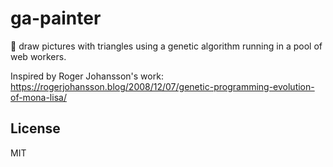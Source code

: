 # ga-painter

:art: draw pictures with triangles using a genetic algorithm running in a pool of web workers.

Inspired by Roger Johansson's work: https://rogerjohansson.blog/2008/12/07/genetic-programming-evolution-of-mona-lisa/

## License

MIT
